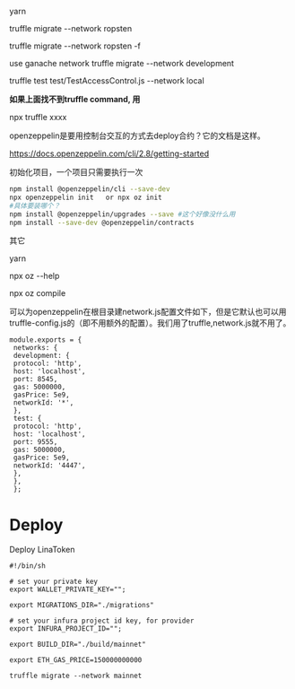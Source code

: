 yarn

truffle migrate --network ropsten

truffle migrate --network ropsten -f

use ganache network
truffle migrate --network development 



truffle test test/TestAccessControl.js  --network local



**如果上面找不到truffle command, 用**

npx truffle xxxx



openzeppelin是要用控制台交互的方式去deploy合约？它的文档是这样。

https://docs.openzeppelin.com/cli/2.8/getting-started

初始化项目，一个项目只需要执行一次

```bash
npm install @openzeppelin/cli --save-dev
npx openzeppelin init   or npx oz init
#具体要装哪个？
npm install @openzeppelin/upgrades --save #这个好像没什么用
npm install --save-dev @openzeppelin/contracts 
```

其它

yarn

npx oz --help

npx oz compile

可以为openzeppelin在根目录建network.js配置文件如下，但是它默认也可以用truffle-config.js的（即不用额外的配置）。我们用了truffle,network.js就不用了。

```
module.exports = { 
 networks: { 
 development: { 
 protocol: 'http', 
 host: 'localhost', 
 port: 8545, 
 gas: 5000000, 
 gasPrice: 5e9, 
 networkId: '*', 
 }, 
 test: { 
 protocol: 'http', 
 host: 'localhost', 
 port: 9555, 
 gas: 5000000, 
 gasPrice: 5e9, 
 networkId: '4447', 
 }, 
 }, 
 }; 

```



# Deploy

Deploy LinaToken

```shell
#!/bin/sh

# set your private key
export WALLET_PRIVATE_KEY="";

export MIGRATIONS_DIR="./migrations"

# set your infura project id key, for provider
export INFURA_PROJECT_ID="";

export BUILD_DIR="./build/mainnet"

export ETH_GAS_PRICE=150000000000

truffle migrate --network mainnet

```

